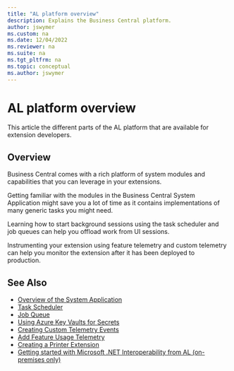 ```yaml
---
title: "AL platform overview"
description: Explains the Business Central platform.
author: jswymer
ms.custom: na
ms.date: 12/04/2022
ms.reviewer: na
ms.suite: na
ms.tgt_pltfrm: na
ms.topic: conceptual
ms.author: jswymer
---
```

# AL platform overview
This article the different parts of the AL platform that are available for extension developers.

## Overview
Business Central comes with a rich platform of system modules and capabilities that you can leverage in your extensions. 

Getting familiar with the modules in the Business Central System Application might save you a lot of time as it contains implementations of many generic tasks you might need.

Learning how to start background sessions using the task scheduler and job queues can help you offload work from UI sessions.

Instrumenting your extension using feature telemetry and custom telemetry can help you monitor the extension after it has been deployed to production.

## See Also
- [Overview of the System Application](devenv-system-application-overview.md)
- [Task Scheduler](devenv-task-scheduler.md)
- [Job Queue](devenv-job-queue.md)
- [Using Azure Key Vaults for Secrets](devenv-app-key-vault-overview.md)
- [Creating Custom Telemetry Events](devenv-instrument-application-for-telemetry-app-insights.md)
- [Add Feature Usage Telemetry](https://github.com/microsoft/ALAppExtensions/tree/main/Modules/System/Telemetry)
- [Creating a Printer Extension](devenv-reports-create-printer-extension.md)
- [Getting started with Microsoft .NET Interoperability from AL (on-premises only)](devenv-get-started-call-dotnet-from-al.md)
